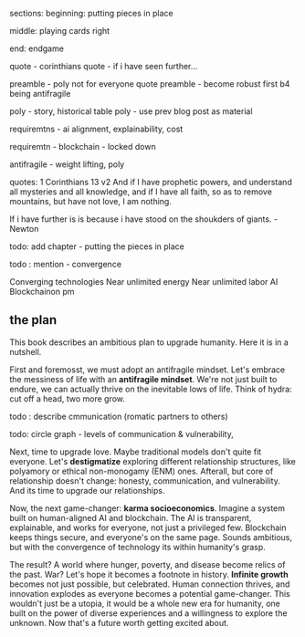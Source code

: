 
sections: 
beginning: putting pieces in place

middle: playing cards right

end: endgame

quote - corinthians
quote - if i have seen further...

preamble - poly not for everyone quote
preamble - become robust first b4 being antifragile

poly - story, historical table 
poly - use prev blog post as material


requiremtns - ai alignment, explainability, cost

requiremtn - blockchain - locked down

antifragile - weight lifting, poly

quotes:
1 Corinthians 13 v2
And if I have prophetic powers, and understand all mysteries and all knowledge, and if I have all faith, so as to remove mountains, but have not love, I am nothing.

If i have further is is because i have stood on the shoukders of giants. - Newton

todo: add chapter - putting the pieces in place

todo : mention - convergence

Converging technologies
Near unlimited energy
Near unlimited labor
AI
Blockchainon pm

## the plan
This book describes an ambitious plan to upgrade humanity. Here it is in a nutshell.

First and foremosst, we must adopt an antifragile mindset. Let's embrace the messiness of life with an **antifragile mindset**. We're not just built to endure, we can actually thrive on the inevitable lows of life.  Think of hydra: cut off a head, two more grow. 

todo : describe cmmunication (romatic partners to others)

todo: circle graph - levels of communication & vulnerability,

Next, time to upgrade love. Maybe traditional models don't quite fit everyone. Let's **destigmatize** exploring different relationship structures, like polyamory or ethical non-monogamy (ENM) ones. Afterall, but core of relationship doesn't change: honesty, communication, and vulnerability. And its time to upgrade our relationships.

Now, the next game-changer: **karma socioeconomics**. Imagine a system built on human-aligned AI and blockchain. The AI is transparent, explainable, and works for everyone, not just a privileged few. Blockchain keeps things secure, and everyone's on the same page. Sounds ambitious, but with the convergence of technology its within humanity's grasp.

The result? A world where hunger, poverty, and disease become relics of the past.  War? Let's hope it becomes a footnote in history.  **Infinite growth** becomes not just possible, but celebrated. Human connection thrives, and innovation explodes as everyone becomes a potential game-changer. This wouldn't just be a utopia, it would be a whole new era for humanity, one built on the power of diverse experiences and a willingness to explore the unknown. Now that's a future worth getting excited about. 

